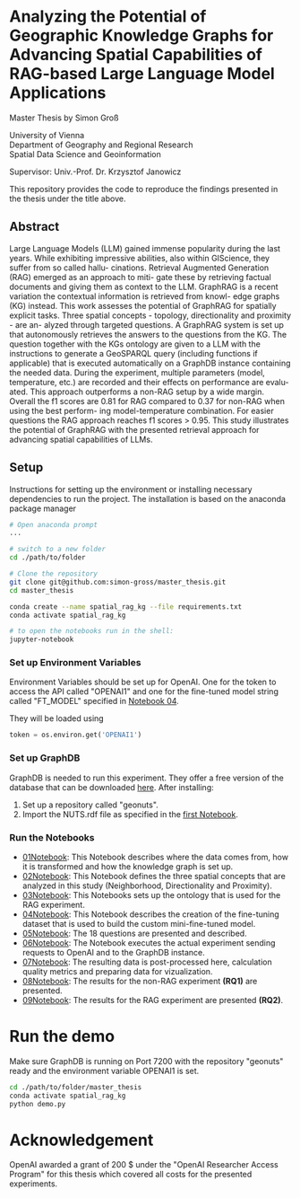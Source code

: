 # Analyzing the Potential of Geographic Knowledge Graphs for Advancing Spatial Capabilities of RAG-based Large Language Model Applications
Master Thesis by Simon Groß

University of Vienna\
Department of Geography and Regional Research\
Spatial Data Science and Geoinformation

Supervisor: Univ.-Prof. Dr. Krzysztof Janowicz


This repository provides the code to reproduce the findings presented in the thesis under the title above.
## Abstract
Large Language Models (LLM) gained immense popularity during the last years. While
exhibiting impressive abilities, also within GIScience, they suffer from so called hallu-
cinations. Retrieval Augmented Generation (RAG) emerged as an approach to miti-
gate these by retrieving factual documents and giving them as context to the LLM.
GraphRAG is a recent variation the contextual information is retrieved from knowl-
edge graphs (KG) instead. This work assesses the potential of GraphRAG for spatially
explicit tasks. Three spatial concepts - topology, directionality and proximity - are an-
alyzed through targeted questions. A GraphRAG system is set up that autonomously
retrieves the answers to the questions from the KG. The question together with the
KGs ontology are given to a LLM with the instructions to generate a GeoSPARQL
query (including functions if applicable) that is executed automatically on a GraphDB
instance containing the needed data. During the experiment, multiple parameters
(model, temperature, etc.) are recorded and their effects on performance are evalu-
ated. This approach outperforms a non-RAG setup by a wide margin. Overall the f1
scores are 0.81 for RAG compared to 0.37 for non-RAG when using the best perform-
ing model-temperature combination. For easier questions the RAG approach reaches
f1 scores > 0.95. This study illustrates the potential of GraphRAG with the presented
retrieval approach for advancing spatial capabilities of LLMs.

## Setup
Instructions for setting up the environment or installing necessary dependencies to run the project. The installation is based on the anaconda package manager

```bash
# Open anaconda prompt
...

# switch to a new folder
cd ./path/to/folder

# Clone the repository
git clone git@github.com:simon-gross/master_thesis.git
cd master_thesis

conda create --name spatial_rag_kg --file requirements.txt
conda activate spatial_rag_kg

# to open the notebooks run in the shell:
jupyter-notebook
```



### Set up Environment Variables
Environment Variables should be set up for OpenAI. One for the token to access the API called "OPENAI1" and one for the fine-tuned model string called "FT_MODEL" specified in [Notebook 04](./01_gather_data_and_set_up_geosparql.ipynb).

They will be loaded using 
```python
token = os.environ.get('OPENAI1')
```

### Set up GraphDB
GraphDB is needed to run this experiment. They offer a free version of the database that can be downloaded [here](https://www.ontotext.com/products/graphdb/). After installing:

1. Set up a repository called "geonuts".
2. Import the NUTS.rdf file as specified in the [first Notebook](./01_gather_data_and_set_up_geosparql.ipynb).

### Run the Notebooks
- [01Notebook](./01_gather_data_and_set_up_geosparql.ipynb): This Notebook describes where the data comes from, how it is transformed and how the knowledge graph is set up.
- [02Notebook](./02_define_spatial_tasks.ipynb): This Notebook defines the three spatial concepts that are analyzed in this study (Neighborhood, Directionality and Proximity).
- [03Notebook](./03_ontology.ipynb): This Notebooks sets up the ontology that is used for the RAG experiment.
- [04Notebook](./04_create_fine_tuning_dataset.ipynb): This Notebook describes the creation of the fine-tuning dataset that is used to build the custom mini-fine-tuned model.
- [05Notebook](./05_create_question_catalogue.ipynb): The 18 questions are presented and described.
- [06Notebook](./06_experiment_execution.ipynb): The Notebook executes the actual experiment sending requests to OpenAI and to the GraphDB instance.
- [07Notebook](./07_post_processing.ipynb): The resulting data is post-processed here, calculation quality metrics and preparing data for vizualization.
- [08Notebook](./08_results_non_rag.ipynb): The results for the non-RAG experiment **(RQ1)** are presented.
- [09Notebook](./09_results_RAG.ipynb): The results for the RAG experiment are presented **(RQ2)**.

# Run the demo
Make sure GraphDB is running on Port 7200 with the repository "geonuts" ready and the environment variable OPENAI1 is set.
```bash
cd ./path/to/folder/master_thesis
conda activate spatial_rag_kg
python demo.py
```

# Acknowledgement
OpenAI awarded a grant of 200 $ under the "OpenAI Researcher Access Program" for this thesis which covered all costs for the presented experiments.